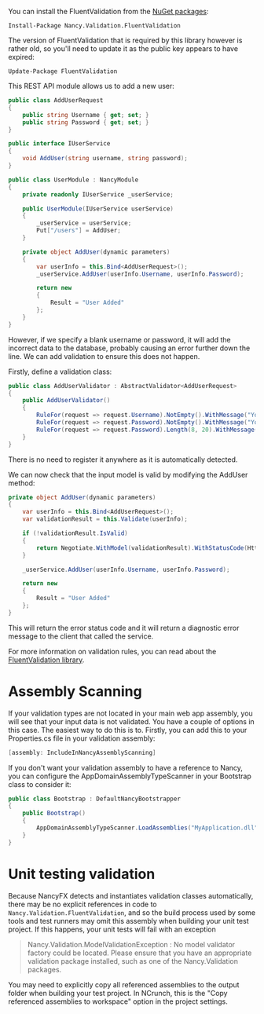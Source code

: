 You can install the FluentValidation from the [NuGet packages](https://www.nuget.org/packages/Nancy.Validation.FluentValidation/):

    Install-Package Nancy.Validation.FluentValidation

The version of FluentValidation that is required by this library however is rather old, so you'll need to update it as the public key appears to have expired:

    Update-Package FluentValidation

This REST API module allows us to add a new user:

```c#
public class AddUserRequest
{
    public string Username { get; set; }
    public string Password { get; set; }
}

public interface IUserService
{
    void AddUser(string username, string password);
}

public class UserModule : NancyModule
{
    private readonly IUserService _userService;

    public UserModule(IUserService userService)
    {
        _userService = userService;
        Put["/users"] = AddUser;
    }

    private object AddUser(dynamic parameters)
    {
        var userInfo = this.Bind<AddUserRequest>();
        _userService.AddUser(userInfo.Username, userInfo.Password);

        return new
        {
            Result = "User Added"
        };
    }
}
```

However, if we specify a blank username or password, it will add the incorrect data to the database, probably causing an error further down the line. We can add validation to ensure this does not happen.

Firstly, define a validation class:

```c#
public class AddUserValidator : AbstractValidator<AddUserRequest>
{
    public AddUserValidator()
    {
        RuleFor(request => request.Username).NotEmpty().WithMessage("You must specify a username.");
        RuleFor(request => request.Password).NotEmpty().WithMessage("You must specify a password.");
        RuleFor(request => request.Password).Length(8, 20).WithMessage("The password must be between 8 and 20 characters long.");
    }
}
```

There is no need to register it anywhere as it is automatically detected.

We can now check that the input model is valid by modifying the AddUser method:

```c#
private object AddUser(dynamic parameters)
{
    var userInfo = this.Bind<AddUserRequest>();
    var validationResult = this.Validate(userInfo);

    if (!validationResult.IsValid)
    {
        return Negotiate.WithModel(validationResult).WithStatusCode(HttpStatusCode.BadRequest);
    }

    _userService.AddUser(userInfo.Username, userInfo.Password);

    return new
    {
        Result = "User Added"
    };
}
```
This will return the error status code and it will return a diagnostic error message to the client that called the service.

For more information on validation rules, you can read about the [FluentValidation library](https://github.com/JeremySkinner/FluentValidation).

# Assembly Scanning

If your validation types are not located in your main web app assembly, you will see that your input data is not validated. You have a couple of options in this case. The easiest way to do this is to. Firstly, you can add this to your Properties.cs file in your validation assembly:

```c#
[assembly: IncludeInNancyAssemblyScanning]
```

If you don't want your validation assembly to have a reference to Nancy, you can configure the AppDomainAssemblyTypeScanner in your Bootstrap class to consider it:

```c#
public class Bootstrap : DefaultNancyBootstrapper
{
    public Bootstrap()
    {
        AppDomainAssemblyTypeScanner.LoadAssemblies("MyApplication.dll");
    }
}
```

# Unit testing validation 

Because NancyFX detects and instantiates validation classes automatically, there may be no explicit references in code to `Nancy.Validation.FluentValidation`, and so the build process used by some tools and test runners may 
omit this assembly when building your unit test project. If this happens, your unit tests will fail with an exception

> Nancy.Validation.ModelValidationException : No model validator factory could be located.
> Please ensure that you have an appropriate validation package installed, such as 
> one of the Nancy.Validation packages.
 
You may need to explicitly copy all referenced assemblies to the output folder when building your test project. In NCrunch, this is the "Copy referenced assemblies to workspace" option in the project settings.

